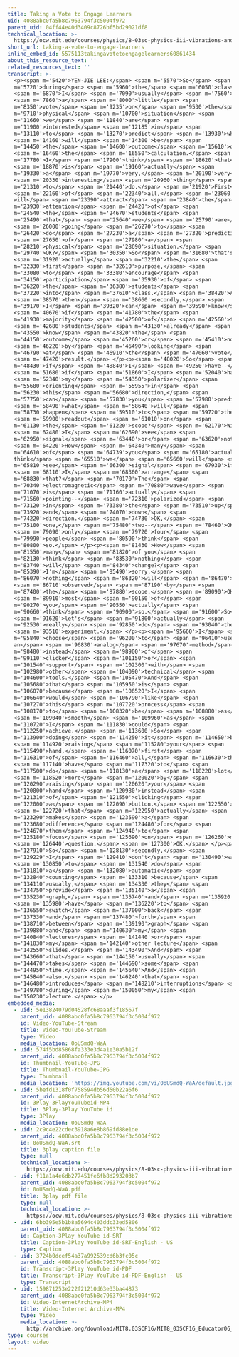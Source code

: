 ```yaml
---
title: Taking a Vote to Engage Learners
uid: 4088abc0fa5b8c7963794f3c5004f972
parent_uid: 04ff44e40d3409c8726bf5bd29021df8
technical_location: >-
  https://ocw.mit.edu/courses/physics/8-03sc-physics-iii-vibrations-and-waves-fall-2016/instructor-insights/taking-a-vote-to-engage-learners
short_url: taking-a-vote-to-engage-learners
inline_embed_id: 5575113takingavotetoengagelearners60861434
about_this_resource_text: ''
related_resources_text: ''
transcript: >-
  <p><span m='5420'>YEN-JIE LEE:</span> <span m='5570'>So</span> <span
  m='5720'>during</span> <span m='5960'>the</span> <span m='6050'>class,</span>
  <span m='6870'>I</span> <span m='7090'>usually</span> <span m='7560'>do</span>
  <span m='7860'>a</span> <span m='8000'>little</span> <span
  m='8350'>vote</span> <span m='9235'>on</span> <span m='9530'>the</span> <span
  m='9710'>physical</span> <span m='10700'>situation</span> <span
  m='11660'>we</span> <span m='11840'>are</span> <span
  m='11900'>interested</span> <span m='12185'>in</span> <span
  m='13110'>to</span> <span m='13270'>predict</span> <span m='13930'>what</span>
  <span m='14160'>will</span> <span m='14300'>be</span> <span
  m='14450'>the</span> <span m='14600'>outcome</span> <span m='15610'>of</span>
  <span m='16460'>the</span> <span m='16550'>calculation.</span> <span
  m='17780'>I</span> <span m='17900'>think</span> <span m='18620'>that</span>
  <span m='18870'>is</span> <span m='19160'>actually</span> <span
  m='19330'>a</span> <span m='19770'>very,</span> <span m='20190'>very</span>
  <span m='20330'>interesting</span> <span m='20960'>thing</span> <span
  m='21310'>to</span> <span m='21440'>do.</span> <span m='21920'>First</span>
  <span m='22160'>of</span> <span m='22340'>all,</span> <span m='23060'>that
  will</span> <span m='23390'>attract</span> <span m='23840'>the</span> <span
  m='23930'>attention</span> <span m='24420'>of</span> <span
  m='24540'>the</span> <span m='24670'>students</span> <span
  m='25490'>that</span> <span m='25640'>we</span> <span m='25790'>are</span>
  <span m='26000'>going</span> <span m='26270'>to</span> <span
  m='26420'>do</span> <span m='27230'>a</span> <span m='27320'>prediction</span>
  <span m='27650'>of</span> <span m='27980'>a</span> <span
  m='28210'>physical</span> <span m='28690'>situation.</span> <span
  m='29740'>OK?</span> <span m='30350'>So</span> <span m='31680'>that's</span>
  <span m='31920'>actually</span> <span m='32210'>the</span> <span
  m='32330'>first</span> <span m='32610'>purpose,</span> <span
  m='33080'>to</span> <span m='33380'>encourage</span> <span
  m='34150'>participation</span> <span m='35930'>of</span> <span
  m='36220'>the</span> <span m='36380'>students</span> <span
  m='37220'>into</span> <span m='37610'>class.</span> <span m='38420'>And</span>
  <span m='38570'>then</span> <span m='38660'>secondly,</span> <span
  m='39170'>I</span> <span m='39320'>can</span> <span m='39590'>know</span>
  <span m='40670'>if</span> <span m='41780'>the</span> <span
  m='41930'>majority</span> <span m='42500'>of</span> <span m='42560'>the</span>
  <span m='42680'>students</span> <span m='43130'>already</span> <span
  m='43550'>know</span> <span m='43820'>the</span> <span
  m='44150'>outcome</span> <span m='45260'>or</span> <span m='45410'>not</span>
  <span m='46220'>by</span> <span m='46490'>looking</span> <span
  m='46790'>at</span> <span m='46910'>the</span> <span m='47060'>vote</span>
  <span m='47420'>result.</span> </p><p><span m='48020'>So</span> <span
  m='48430'>if</span> <span m='48840'>I</span> <span m='49250'>have--</span>
  <span m='51680'>if</span> <span m='51860'>I</span> <span m='52040'>have</span>
  <span m='52340'>my</span> <span m='54350'>polarizer</span> <span
  m='55680'>orienting</span> <span m='55955'>in</span> <span
  m='56230'>this</span> <span m='56680'>direction,</span> <span
  m='57750'>can</span> <span m='57830'>you</span> <span m='57980'>predict</span>
  <span m='58490'>what</span> <span m='58640'>will</span> <span
  m='58730'>happen</span> <span m='59510'>to</span> <span m='59720'>the</span>
  <span m='59900'>readout</span> <span m='61010'>on</span> <span
  m='61130'>the</span> <span m='61220'>scope?</span> <span m='62170'>Will</span>
  <span m='62480'>I</span> <span m='62690'>see</span> <span
  m='62950'>signal</span> <span m='63440'>or</span> <span m='63620'>not?</span>
  <span m='64220'>How</span> <span m='64340'>many</span> <span
  m='64610'>of</span> <span m='64739'>you</span> <span m='65180'>actually
  think</span> <span m='65510'>we</span> <span m='65660'>will</span> <span
  m='65810'>see</span> <span m='66300'>signal</span> <span m='67930'>if</span>
  <span m='68110'>I</span> <span m='68360'>arrange</span> <span
  m='68830'>that?</span> <span m='70170'>The</span> <span
  m='70340'>electromagnetic</span> <span m='70880'>wave</span> <span
  m='71070'>is</span> <span m='71160'>actually</span> <span
  m='71560'>pointing--</span> <span m='72310'>polarized</span> <span
  m='73120'>in</span> <span m='73380'>the</span> <span m='73510'>up</span> <span
  m='73920'>and</span> <span m='74070'>down</span> <span
  m='74220'>direction.</span> <span m='74730'>OK,</span> <span
  m='75100'>one,</span> <span m='75480'>two--</span> <span m='78460'>OK,</span>
  <span m='79090'>only</span> <span m='79720'>four</span> <span
  m='79990'>people</span> <span m='80590'>think</span> <span
  m='80800'>so.</span> </p><p><span m='81430'>How</span> <span
  m='81550'>many</span> <span m='81820'>of you</span> <span
  m='82130'>think</span> <span m='83530'>nothing</span> <span
  m='83740'>will</span> <span m='84340'>change?</span> <span
  m='85390'>I'm</span> <span m='85490'>sorry,</span> <span
  m='86070'>nothing</span> <span m='86320'>will</span> <span m='86470'>be</span>
  <span m='86710'>observed</span> <span m='87190'>by</span> <span
  m='87400'>the</span> <span m='87880'>scope.</span> <span m='89090'>OK,</span>
  <span m='89910'>most</span> <span m='90150'>of</span> <span
  m='90270'>you</span> <span m='90550'>actually</span> <span
  m='90660'>think</span> <span m='90900'>so.</span> <span m='91600'>So</span>
  <span m='91620'>let's</span> <span m='91800'>actually</span> <span
  m='92530'>really</span> <span m='92850'>do</span> <span m='93040'>the</span>
  <span m='93510'>experiment.</span> </p><p><span m='95660'>I</span> <span
  m='95840'>choose</span> <span m='96200'>to</span> <span m='96410'>use
  an</span> <span m='96830'>analog</span> <span m='97670'>method</span> <span
  m='98480'>instead</span> <span m='98900'>of</span> <span
  m='99110'>clicker</span> <span m='101150'>or</span> <span
  m='101540'>support</span> <span m='102300'>with</span> <span
  m='102980'>other</span> <span m='104090'>technical</span> <span
  m='104600'>tools.</span> <span m='105470'>And</span> <span
  m='105680'>that</span> <span m='105950'>is</span> <span
  m='106070'>because</span> <span m='106520'>I</span> <span
  m='106640'>would</span> <span m='106790'>like</span> <span
  m='107270'>this</span> <span m='107720'>process</span> <span
  m='108170'>to</span> <span m='108320'>be</span> <span m='108880'>as</span>
  <span m='109040'>smooth</span> <span m='109960'>as</span> <span
  m='110720'>I</span> <span m='111830'>could</span> <span
  m='112250'>achieve.</span> <span m='113600'>So</span> <span
  m='113900'>doing</span> <span m='114250'>it</span> <span m='114650'>by</span>
  <span m='114920'>raising</span> <span m='115280'>your</span> <span
  m='115490'>hand,</span> <span m='116070'>first</span> <span
  m='116310'>of</span> <span m='116460'>all,</span> <span m='116630'>they</span>
  <span m='117140'>have</span> <span m='117320'>to</span> <span
  m='117500'>do</span> <span m='118130'>a</span> <span m='118220'>lot</span>
  <span m='118520'>more</span> <span m='120020'>by</span> <span
  m='120290'>raising</span> <span m='120620'>your</span> <span
  m='120800'>hand</span> <span m='120980'>instead</span> <span
  m='121310'>of</span> <span m='121550'>clicking</span> <span
  m='122000'>a</span> <span m='122090'>button.</span> <span m='122550'>So</span>
  <span m='122720'>that</span> <span m='122950'>actually</span> <span
  m='123290'>makes</span> <span m='123590'>a</span> <span
  m='123680'>difference</span> <span m='124480'>for</span> <span
  m='124670'>them</span> <span m='124940'>to</span> <span
  m='125180'>focus</span> <span m='125690'>on</span> <span m='126260'>my</span>
  <span m='126440'>question.</span> <span m='127300'>OK.</span> </p><p><span
  m='127910'>So</span> <span m='128130'>secondly,</span> <span
  m='129229'>I</span> <span m='129410'>don't</span> <span m='130490'>want</span>
  <span m='130850'>to</span> <span m='131540'>do</span> <span
  m='131810'>a</span> <span m='132080'>automatic</span> <span
  m='132840'>counting</span> <span m='133310'>because</span> <span
  m='134110'>usually,</span> <span m='134330'>they</span> <span
  m='134750'>provide</span> <span m='135140'>a</span> <span
  m='135230'>graph,</span> <span m='135740'>and</span> <span m='135920'>I</span>
  <span m='135980'>have</span> <span m='136220'>to</span> <span
  m='136550'>switch</span> <span m='137000'>back</span> <span
  m='137330'>and</span> <span m='137480'>forth</span> <span
  m='138710'>between</span> <span m='139190'>graph</span> <span
  m='139880'>and</span> <span m='140630'>my</span> <span
  m='140840'>lectures</span> <span m='141440'>or</span> <span
  m='141830'>my</span> <span m='142140'>other lecture</span> <span
  m='142550'>slides.</span> <span m='143490'>And</span> <span
  m='143660'>that</span> <span m='144150'>usually</span> <span
  m='144470'>takes</span> <span m='144690'>some</span> <span
  m='144950'>time.</span> <span m='145640'>And</span> <span
  m='145840'>also,</span> <span m='146240'>that</span> <span
  m='146480'>introduces</span> <span m='148210'>interruptions</span> <span
  m='149780'>during</span> <span m='150050'>my</span> <span
  m='150230'>lecture.</span> </p>
embedded_media:
  - uid: 5e13824079d04528fc68aaaf3f18567f
    parent_uid: 4088abc0fa5b8c7963794f3c5004f972
    id: Video-YouTube-Stream
    title: Video-YouTube-Stream
    type: Video
    media_location: 0oUSmdQ-WaA
  - uid: 574f5bd85868fa333e3d4a1e30a5b12f
    parent_uid: 4088abc0fa5b8c7963794f3c5004f972
    id: Thumbnail-YouTube-JPG
    title: Thumbnail-YouTube-JPG
    type: Thumbnail
    media_location: 'https://img.youtube.com/vi/0oUSmdQ-WaA/default.jpg'
  - uid: 5befd1318f0f758594db56d50b22a6f6
    parent_uid: 4088abc0fa5b8c7963794f3c5004f972
    id: 3Play-3PlayYouTubeid-MP4
    title: 3Play-3Play YouTube id
    type: 3Play
    media_location: 0oUSmdQ-WaA
  - uid: 2c9c4e22cdec3918a6e8b869fd88e1de
    parent_uid: 4088abc0fa5b8c7963794f3c5004f972
    id: 0oUSmdQ-WaA.srt
    title: 3play caption file
    type: null
    technical_location: >-
      https://ocw.mit.edu/courses/physics/8-03sc-physics-iii-vibrations-and-waves-fall-2016/instructor-insights/taking-a-vote-to-engage-learners/0oUSmdQ-WaA.srt
  - uid: f11a1a4e6db277451fe6fb8d293203b7
    parent_uid: 4088abc0fa5b8c7963794f3c5004f972
    id: 0oUSmdQ-WaA.pdf
    title: 3play pdf file
    type: null
    technical_location: >-
      https://ocw.mit.edu/courses/physics/8-03sc-physics-iii-vibrations-and-waves-fall-2016/instructor-insights/taking-a-vote-to-engage-learners/0oUSmdQ-WaA.pdf
  - uid: 6bb395e5b1b8a5694c403ddc33ed5806
    parent_uid: 4088abc0fa5b8c7963794f3c5004f972
    id: Caption-3Play YouTube id-SRT
    title: Caption-3Play YouTube id-SRT-English - US
    type: Caption
  - uid: 3724b0dcef54a37a992539cd6b3fc05c
    parent_uid: 4088abc0fa5b8c7963794f3c5004f972
    id: Transcript-3Play YouTube id-PDF
    title: Transcript-3Play YouTube id-PDF-English - US
    type: Transcript
  - uid: 159871253e222f21210d63e33ba44873
    parent_uid: 4088abc0fa5b8c7963794f3c5004f972
    id: Video-InternetArchive-MP4
    title: Video-Internet Archive-MP4
    type: Video
    media_location: >-
      http://archive.org/download/MIT8.03SCF16/MIT8_03SCF16_Educator06_Voting_300k.mp4
type: courses
layout: video
---
```

